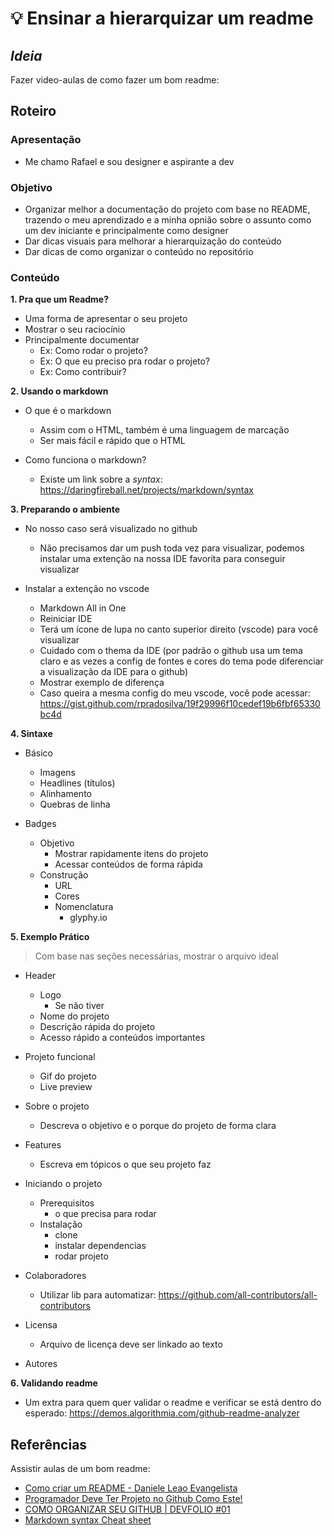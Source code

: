 # :bulb: Ensinar a hierarquizar um readme

## _Ideia_

Fazer video-aulas de como fazer um bom readme:

## Roteiro

### **Apresentação**

- Me chamo Rafael e sou designer e aspirante a dev

### **Objetivo**

- Organizar melhor a documentação do projeto com base no README, trazendo o meu aprendizado e a minha opnião sobre o assunto como um dev iniciante e principalmente como designer
- Dar dicas visuais para melhorar a hierarquização do conteúdo
- Dar dicas de como organizar o conteúdo no repositório

### **Conteúdo**

**1. Pra que um Readme?**

- Uma forma de apresentar o seu projeto
- Mostrar o seu raciocínio
- Principalmente documentar
  - Ex: Como rodar o projeto?
  - Ex: O que eu preciso pra rodar o projeto?
  - Ex: Como contribuir?

**2. Usando o markdown**

- O que é o markdown

  - Assim com o HTML, também é uma linguagem de marcação
  - Ser mais fácil e rápido que o HTML

- Como funciona o markdown?

  - Existe um link sobre a _syntax_: https://daringfireball.net/projects/markdown/syntax

**3. Preparando o ambiente**

- No nosso caso será visualizado no github

  - Não precisamos dar um push toda vez para visualizar, podemos instalar uma extenção na nossa IDE favorita para conseguir visualizar

- Instalar a extenção no vscode
  - Markdown All in One
  - Reiniciar IDE
  - Terá um ícone de lupa no canto superior direito (vscode) para você visualizar
  - Cuidado com o thema da IDE (por padrão o github usa um tema claro e as vezes a config de fontes e cores do tema pode diferenciar a visualização da IDE para o github)
  - Mostrar exemplo de diferença
  - Caso queira a mesma config do meu vscode, você pode acessar: https://gist.github.com/rpradosilva/19f29996f10cedef19b6fbf65330bc4d

**4. Sintaxe**

- Básico

  - Imagens
  - Headlines (títulos)
  - Alinhamento
  - Quebras de linha

- Badges

  - Objetivo
    - Mostrar rapidamente itens do projeto
    - Acessar conteúdos de forma rápida
  - Construção
    - URL
    - Cores
    - Nomenclatura
      - glyphy.io

**5. Exemplo Prático**

> Com base nas seções necessárias, mostrar o arquivo ideal

- Header

  - Logo
    - Se não tiver
  - Nome do projeto
  - Descrição rápida do projeto
  - Acesso rápido a conteúdos importantes

- Projeto funcional

  - Gif do projeto
  - Live preview

- Sobre o projeto

  - Descreva o objetivo e o porque do projeto de forma clara

- Features

  - Escreva em tópicos o que seu projeto faz

- Iniciando o projeto

  - Prerequisitos
    - o que precisa para rodar
  - Instalação
    - clone
    - instalar dependencias
    - rodar projeto

- Colaboradores

  - Utilizar lib para automatizar: https://github.com/all-contributors/all-contributors

- Licensa

  - Arquivo de licença deve ser linkado ao texto

- Autores

**6. Validando readme**

- Um extra para quem quer validar o readme e verificar se está dentro do esperado: https://demos.algorithmia.com/github-readme-analyzer

## Referências

Assistir aulas de um bom readme:

- [Como criar um README - Daniele Leao Evangelista](https://www.youtube.com/watch?v=Gcb60rPbnKA)
- [Programador Deve Ter Projeto no Github Como Este!](https://www.youtube.com/watch?v=nu8mwGZUBFU)
- [COMO ORGANIZAR SEU GITHUB | DEVFOLIO #01](https://www.youtube.com/watch?v=RPzfYrFnauU)
- [Markdown syntax Cheat sheet](https://www.youtube.com/watch?v=bpdvNwvEeSE)
